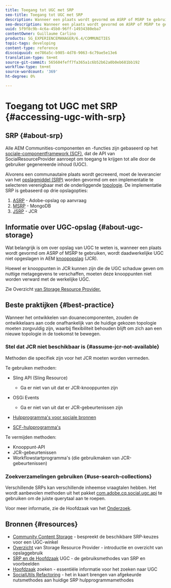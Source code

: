 ```yaml
---
title: Toegang tot UGC met SRP
seo-title: Toegang tot UGC met SRP
description: Wanneer een plaats wordt gevormd om ASRP of MSRP te gebruiken, wordt daadwerkelijke UGC niet opgeslagen in AEM knoopopslag (JCR)
seo-description: Wanneer een plaats wordt gevormd om ASRP of MSRP te gebruiken, wordt daadwerkelijke UGC niet opgeslagen in AEM knoopopslag (JCR)
uuid: 5f9f8c9b-4c6a-45b0-96ff-14934380eba7
contentOwner: Guillaume Carlino
products: SG_EXPERIENCEMANAGER/6.4/COMMUNITIES
topic-tags: developing
content-type: reference
discoiquuid: ee786a5c-b985-4d78-9063-6c79ae5e13e6
translation-type: tm+mt
source-git-commit: 565604feff7fa365a1c6b52b62a0b0eb681bb192
workflow-type: tm+mt
source-wordcount: '369'
ht-degree: 0%

---
```



# Toegang tot UGC met SRP {#accessing-ugc-with-srp}

## SRP {#about-srp}

Alle AEM Communities-componenten en -functies zijn gebaseerd op het [sociale-componentframework (SCF)](scf.md), dat de API van SocialResourceProvider aanroept om toegang te krijgen tot alle door de gebruiker gegenereerde inhoud (UGC).

Alvorens een communautaire plaats wordt gecreeerd, moet de leverancier van het [opslagmiddel (SRP)](working-with-srp.md) worden gevormd om een implementatie te selecteren verenigbaar met de onderliggende [topologie](topologies.md). De implementatie SRP is gebaseerd op drie opslagopties:

1. [ASRP](asrp.md) - Adobe-opslag op aanvraag
2. [MSRP](msrp.md) - MongoDB
3. [JSRP](jsrp.md) - JCR

## Informatie over UGC-opslag {#about-ugc-storage}

Wat belangrijk is om over opslag van UGC te weten is, wanneer een plaats wordt gevormd om ASRP of MSRP te gebruiken, wordt daadwerkelijke UGC niet opgeslagen in AEM [knoopopslag](../../help/sites-deploying/data-store-config.md) (JCR).

Hoewel er knooppunten in JCR kunnen zijn die de UGC schaduw geven om nuttige metagegevens te verschaffen, moeten deze knooppunten niet worden verward met de werkelijke UGC.

Zie Overzicht [van Storage Resource Provider.](srp.md)

## Beste praktijken {#best-practice}

Wanneer het ontwikkelen van douanecomponenten, zouden de ontwikkelaars aan code onafhankelijk van de huidige gekozen topologie moeten zorgvuldig zijn, waarbij flexibiliteit behouden blijft om zich aan een nieuwe topologie in de toekomst te bewegen.

### Stel dat JCR niet beschikbaar is {#assume-jcr-not-available}

Methoden die specifiek zijn voor het JCR moeten worden vermeden.

Te gebruiken methoden:

* Sling API (Sling Resource)
   * Ga er niet van uit dat er JCR-knooppunten zijn

* OSGi Events
   * Ga er niet van uit dat er JCR-gebeurtenissen zijn

* [Hulpprogramma&#39;s voor sociale bronnen](socialutils.md#socialresourceutilities-package)
* [SCF-hulpprogramma&#39;s](socialutils.md#scfutilities-package)

Te vermijden methoden:

* Knooppunt-API
* JCR-gebeurtenissen
* Workflowstartprogramma&#39;s (die gebruikmaken van JCR-gebeurtenissen)

### Zoekverzamelingen gebruiken {#use-search-collections}

Verschillende SRPs kan verschillende inheemse vraagtalen hebben. Het wordt aanbevolen methoden uit het pakket [com.adobe.cq.social.ugc.api](https://helpx.adobe.com/experience-manager/6-4/sites/developing/using/reference-materials/javadoc/com/adobe/cq/social/ugc/api/package-summary.html) te gebruiken om de juiste querytaal aan te roepen.

Voor meer informatie, zie de Hoofdzaak van het [Onderzoek](search-implementation.md).

## Bronnen {#resources}

* [Community Content Storage](working-with-srp.md) - bespreekt de beschikbare SRP-keuzes voor een UGC-winkel
* [Overzicht](srp.md) van Storage Resource Provider - introductie en overzicht van opslaggebruik
* [SRP en de Hoofdzaak](srp-and-ugc.md) UGC - de gebruiksmethodes van SRP en voorbeelden
* [Hoofdzaak](search-implementation.md) zoeken - essentiële informatie voor het zoeken naar UGC
* [SocialUtils Refactoring](socialutils.md) - het in kaart brengen van afgekeurde nutsmethodes aan huidige SRP hulpprogrammamethodes
